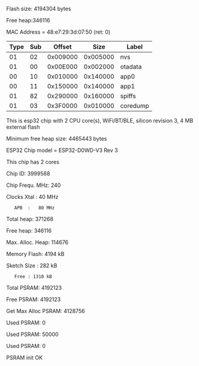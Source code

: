 Flash size: 4194304 bytes

Free heap:346116

MAC Address = 48:e7:29:3d:07:50 (ret: 0)

| Type | Sub |  Offset  |   Size   |       Label      |
| ---- | --- | -------- | -------- | ---------------- |
|  01  | 02  | 0x009000 | 0x005000 | nvs              |
|  01  | 00  | 0x00E000 | 0x002000 | otadata          |
|  00  | 10  | 0x010000 | 0x140000 | app0             |
|  00  | 11  | 0x150000 | 0x140000 | app1             |
|  01  | 82  | 0x290000 | 0x160000 | spiffs           |
|  01  | 03  | 0x3F0000 | 0x010000 | coredump         |


This is esp32 chip with 2 CPU core(s), WiFi/BT/BLE, silicon revision 3, 4 MB external flash

Minimum free heap size: 4465443 bytes

ESP32 Chip model = ESP32-D0WD-V3 Rev 3

This chip has 2 cores

Chip ID: 3999568


Chip Frequ. MHz: 240

Clocks Xtal :   40 MHz

       APB  :   80 MHz


Total heap: 371268

Free heap: 346116

Max. Alloc. Heap: 114676

Memory Flash: 4194 kB


Sketch Size :  282 kB

       Free : 1310 kB


Total PSRAM: 4192123

Free PSRAM: 4192123

Get Max Alloc PSRAM: 4128756


Used PSRAM: 0 

Used PSRAM: 50000 

Used PSRAM: 0 

PSRAM init OK
